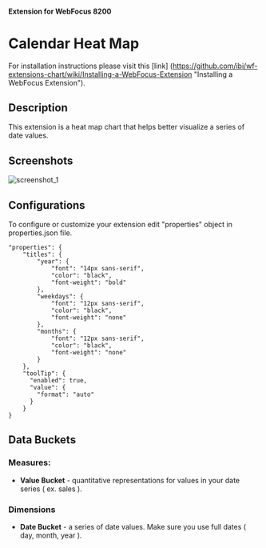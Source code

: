 #### Extension for WebFocus 8200

# Calendar Heat Map

For installation instructions please visit this [link] (https://github.com/ibi/wf-extensions-chart/wiki/Installing-a-WebFocus-Extension "Installing a WebFocus Extension").

## Description

This extension is a heat map chart that helps better visualize a series of date values.

## Screenshots

![screenshot_1](https://github.com/ibi/wf-extensions-chart/blob/master/com.ibi.calendar/screenshots/1.png)

## Configurations

To configure or customize your extension edit "properties" object in properties.json file.
	
	"properties": {
		"titles": {
			"year": {
				"font": "14px sans-serif",
				"color": "black",
				"font-weight": "bold"
			},
			"weekdays": {
				"font": "12px sans-serif",
				"color": "black",
				"font-weight": "none"
			},
			"months": {
				"font": "12px sans-serif",
				"color": "black",
				"font-weight": "none"
			}
		},
	    "toolTip": {
	      "enabled": true,
	      "value": {
	      	"format": "auto"
	      }
	    }
	}
	
## Data Buckets

### Measures:
* **Value Bucket** - quantitative representations for values in your date series ( ex. sales ).

### Dimensions
* **Date Bucket** - a series of date values. Make sure you use full dates ( day, month, year ).
